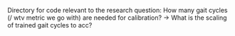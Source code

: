Directory for code relevant to the research question:
How many gait cycles (/ wtv metric we go with) are needed for calibration?
	-> What is the scaling of trained gait cycles to acc?
